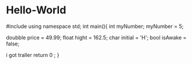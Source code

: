 # Hello-World



#include <iostream> 
using namespace std;
int main(){ 
  int myNumber;
  myNumber = 5;


  doubble price = 49.99;
  float hight = 162.5;
  char initial = 'H';
  bool isAwake = false; 

  i got traller
  return 0 ;
}
